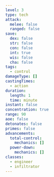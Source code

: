```yaml
---
level: 3
type: tech
attack:
  melee: false
  ranged: false
save:
  dex: false
  str: false
  con: false
  int: true
  wis: false
  cha: false
tags:
  - control
damageType: []
castingTimes:
  - action
duration:
  length: 1
  time: minute
instant: false
concentration: true
range: 90
aoe: false
detonates: false
primes: false
advancements:
  total-control:
    mechanics: []
  power-down:
    mechanics: []
classes:
  - engineer
  - infiltrator
---
```


